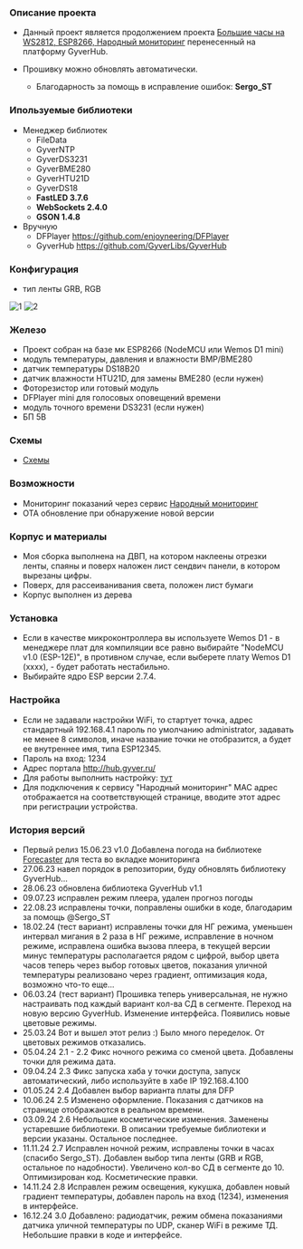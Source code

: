 ### Описание проекта

- Данный проект является продолжением проекта [Большие часы на WS2812, ESP8266, Народный мониторинг](https://community.alexgyver.ru/threads/bolshie-chasy-na-ws2812-esp8266-narodnyj-monitoring.5067/)
перенесенный на платформу GyverHub.
- Прошивку можно обновлять автоматически.

    * Благодарность за помощь в исправление ошибок: **Sergo_ST**

### Ипользуемые библиотеки

* Менеджер библиотек
    * FileData
    * GyverNTP
    * GyverDS3231
    * GyverBME280
    * GyverHTU21D
    * GyverDS18
    * **FastLED 3.7.6**
    * **WebSockets 2.4.0**
    * **GSON 1.4.8**
 * Вручную
    * DFPlayer https://github.com/enjoyneering/DFPlayer
    * GyverHub https://github.com/GyverLibs/GyverHub

### Конфигурация 

* тип ленты GRB, RGB

![1](https://github.com/Serega88kos/Clock_ESP8266_WS2812_IOT/assets/57561983/47c1f3bc-1c69-47b9-8833-9de04428b040)
![2](https://github.com/Serega88kos/Clock_ESP8266_WS2812_IOT/assets/57561983/0b145928-88a9-4b65-932c-ddcf5330594d)

### Железо

* Проект собран на базе мк ESP8266 (NodeMCU или Wemos D1 mini)
* модуль температуры, давления и влажности BMP/BME280
* датчик температуры DS18B20
* датчик влажности HTU21D, для замены BME280 (если нужен)
* Фоторезистор или готовый модуль
* DFPlayer mini для голосовых оповещений времени
* модуль точного времени DS3231 (если нужен)
* БП 5В

### Схемы

* [Схемы](https://github.com/Serega88kos/BigClock/tree/main/schemes)

### Возможности

* Мониторинг показаний через сервис [Народный мониторинг](https://narodmon.ru/?invite=asm)
* OTA обновление при обнаружение новой версии
 
### Корпус и материалы

- Моя сборка выполнена на ДВП, на котором наклеены отрезки ленты, спаяны и поверх наложен лист сендвич панели, в котором вырезаны цифры.
- Поверх, для рассеиванивания света, положен лист бумаги
- Корпус выполнен из дерева

### Установка

- Если в качестве микроконтроллера вы используете Wemos D1 - в менеджере плат для компиляции все равно выбирайте "NodeMCU v1.0 (ESP-12E)", в противном случае, если выберете плату Wemos D1 (xxxx), - будет     работать нестабильно.
- Выбирайте ядро ESP версии 2.7.4.

### Настройка

- Если не задавали настройки WiFi, то стартует точка, адрес стандартный 192.168.4.1 пароль по умолчанию administrator, задавать не менее 8 символов, иначе название точки не отобразится, а будет ее внутреннее имя, типа ESP12345.
- Пароль на вход: 1234
- Адрес портала http://hub.gyver.ru/
- Для работы выполнить настройку: [тут](https://github.com/GyverLibs/GyverHub/wiki/2.-%D0%9D%D0%B0%D1%87%D0%B0%D0%BB%D0%BE-%D1%80%D0%B0%D0%B1%D0%BE%D1%82%D1%8B)
- Для подключения к сервису "Народный мониторинг" MAC адрес отображается на соответствующей странице, вводите этот адрес при регистрации устройства.

### История версий

* Первый релиз 15.06.23 v1.0
Добавлена погода на библиотеке [Forecaster](https://github.com/GyverLibs/Forecaster) для теста во вкладке мониторинга
* 27.06.23 навел порядок в репозитории, буду обновлять библиотеку GyverHub...
* 28.06.23 обновлена библиотека GyverHub v1.1
* 09.07.23 исправлен режим плеера, удален прогноз погоды
* 22.08.23 исправлены точки, поправлены ошибки в коде, благодарим за помощь @Sergo_ST
* 18.02.24 (тест вариант) исправлены точки для НГ режима, уменьшен интервал мигания в 2 раза в НГ режиме, исправление в ночном режиме, исправлена ошибка вызова плеера, в текущей версии минус температуры располагается рядом с цифрой, выбор цвета часов теперь через выбор готовых цветов, показания уличной температуры реализовано через градиент, оптимизация кода, возможно что-то еще...
* 06.03.24 (тест вариант) Прошивка теперь универсальная, не нужно настраивать под каждый вариант кол-ва СД в сегменте. Переход на новую версию GyverHub. Изменение интерфейса. Появились новые цветовые режимы.
* 25.03.24 Вот и вышел этот релиз :) Было много переделок. От цветовых режимов отказались.
* 05.04.24 2.1 - 2.2 Фикс ночного режима со сменой цвета. Добавлены точки для режима дата.
* 09.04.24 2.3 Фикс запуска хаба у точки доступа, запуск автоматический, либо используйте в хабе IP 192.168.4.100
* 01.05.24 2.4 Добавлен выбор варианта платы для DFP
* 10.06.24 2.5 Изменено оформление. Показания с датчиков на странице отображаются в реальном времени.
* 03.09.24 2.6 Небольшие косметические изменения. Заменены устаревшие библиотеки. В описании требуемые библиотеки и версии указаны. Остальное последнее.
* 11.11.24 2.7 Исправлен ночной режим, исправлены точки в часах (спасибо Sergo_ST). Добавлен выбор типа ленты (GRB и RGB, остальное по надобности). Увеличено кол-во СД в сегменте до 10. Оптимизирован код. Косметические правки.
* 14.11.24 2.8 Исправлен режим освещения, кукушка, добавлен новый градиент температуры, добавлен пароль на вход (1234), изменения в интерфейсе.
* 16.12.24 3.0 Добавлено: радиодатчик, режим обмена показаниями датчика уличной температуры по UDP, сканер WiFi в режиме ТД. Небольшие правки в коде и интерфейсе.
